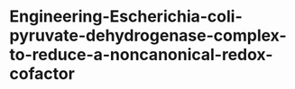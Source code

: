 # Engineering-Escherichia-coli-pyruvate-dehydrogenase-complex-to-reduce-a-noncanonical-redox-cofactor